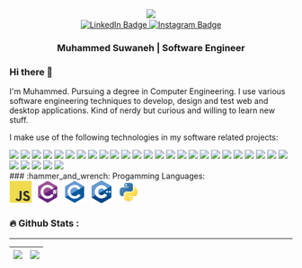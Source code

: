 <div id="header" align="center">
  <img src="https://media.giphy.com/media/M9gbBd9nbDrOTu1Mqx/giphy.gif" width="100"/> 
  <div id="badges">
    <a href="https://www.linkedin.com/in/muhammed-suwaneh-694261132/">
      <img src="https://img.shields.io/badge/LinkedIn-blue?style=for-the-badge&logo=linkedin&logoColor=white" alt="LinkedIn Badge"/>
    </a>
    <a href="https://www.instagram.com/muhammed_suwaneh/?hl=en">
      <img src="https://img.shields.io/badge/Instagram-E4405F?style=for-the-badge&logo=instagram&logoColor=white" alt="Instagram Badge"/>
    </a>
    <h3>Muhammed Suwaneh | <span><b>Software Engineer</b></span></h3>
  </div>
</div>

### Hi there 👋

I'm Muhammed. Pursuing a degree in Computer Engineering. 
I use various software engineering techniques to develop, design and test web and desktop applications. 
Kind of nerdy but curious and willing to learn new stuff. 

I make use of the following technologies in my software related projects:
 <div id="badges">
                                <img src="https://img.shields.io/badge/HTML5-E34F26?style=for-the-badge&logo=html&logoColor=white" />
                                <img src="https://img.shields.io/badge/CSS3-1572B6?style=for-the-badge&logo=css3&logoColor=white" />
                                <img src="https://img.shields.io/badge/JavaScript-323330?style=for-the-badge&logo=javascript&logoColor=F7DF1E" />
                                <img src="https://img.shields.io/badge/TypeScript-007ACC?style=for-the-badge&logo=typescript&logoColor=white" />
                                <img src="https://img.shields.io/badge/Bootstrap-563D7C?style=for-the-badge&logo=bootstrap&logoColor=white" />
                                <img src="https://img.shields.io/badge/Sass-CC6699?style=for-the-badge&logo=sass&logoColor=white" />
                                <img src="https://img.shields.io/badge/jQuery-0769AD?style=for-the-badge&logo=jquery&logoColor=white" />
                                <img src="https://img.shields.io/badge/npm-CB3837?style=for-the-badge&logo=npm&logoColor=white" />
                                <img src="https://img.shields.io/badge/React-20232A?style=for-the-badge&logo=react&logoColor=61DAFB" />
                                <img src="https://img.shields.io/badge/-NextJS-red" />
                                <img src="https://img.shields.io/badge/React_Router-CA4245?style=for-the-badge&logo=react-router&logoColor=white" />
                                <img src="https://img.shields.io/badge/C%23-239120?style=for-the-badge&logo=c-sharp&logoColor=white" />
                                <img src="https://img.shields.io/badge/Netlify-00C7B7?style=for-the-badge&logo=netlify&logoColor=white" />
                                <img src="https://img.shields.io/badge/Figma-F24E1E?style=for-the-badge&logo=figma&logoColor=white" />
                                <img src="https://img.shields.io/badge/Microsoft%20SQL%20Server-CC2927?style=for-the-badge&logo=microsoft%20sql%20server&logoColor=white" />
                                <img src="https://img.shields.io/badge/-ASP.NET Core MVC-green" />
                                <img src="https://img.shields.io/badge/-Entity Framework-red" />
                                <img src="https://img.shields.io/badge/.NET-512BD4?style=for-the-badge&logo=dotnet&logoColor=white" />
                                <img src="https://img.shields.io/badge/NuGet-004880?style=for-the-badge&logo=nuget&logoColor=white" />
                                <img src="https://img.shields.io/badge/GIT-E44C30?style=for-the-badge&logo=git&logoColor=white" />
                                <img src="https://img.shields.io/badge/GitHub-100000?style=for-the-badge&logo=github&logoColor=white" />
                                <img src="https://img.shields.io/badge/Windows-0078D6?style=for-the-badge&logo=windows&logoColor=white" />
                                <img src="https://img.shields.io/badge/Visual_Studio-5C2D91?style=for-the-badge&logo=visual%20studio&logoColor=white" />
                                <img src="https://img.shields.io/badge/Visual_Studio_Code-0078D4?style=for-the-badge&logo=visual%20studio%20code&logoColor=white"/>
                                <img src="https://img.shields.io/badge/microsoft%20azure-0089D6?style=for-the-badge&logo=microsoft-azure&logoColor=white" />
                                <img src="https://img.shields.io/badge/-WPF-red" />
                                <img src="https://img.shields.io/badge/-Windows Forms-blue" />
                                <img src="https://img.shields.io/badge/-XUNIT-green" />
                                <img src="https://img.shields.io/badge/-Dapper ORM-red" />
                                <img src="https://img.shields.io/badge/-XAML-orange" />
                              </div>
### :hammer_and_wrench: Progamming Languages:

<div>
  <img src="https://github.com/devicons/devicon/blob/master/icons/javascript/javascript-original.svg" title="JavaScript" alt="JavaScript" width="40" height="40"/>&nbsp;
  <img src="https://github.com/devicons/devicon/blob/master/icons/csharp/csharp-original.svg" title="C#" alt="C#" width="40" height="40"/>&nbsp;
  <img src="https://github.com/devicons/devicon/blob/master/icons/c/c-original.svg" title="C" alt="C" width="40" height="40"/>&nbsp;
  <img src="https://github.com/devicons/devicon/blob/master/icons/cplusplus/cplusplus-original.svg" title="C++" alt="C++" width="40" height="40"/>&nbsp;
  <img src="https://github.com/devicons/devicon/blob/master/icons/python/python-original.svg" title="Python" alt="Python" width="40" height="40"/>&nbsp;
</div>


### :fire: Github Stats :

---

| <img align="center" src="https://github-readme-stats.vercel.app/api?username=Muhammedsuwaneh&show_icons=true&include_all_commits=true&hide_border=true"/> | <a href=""><img align="center" src="https://github-readme-stats.vercel.app/api/top-langs/?username=Muhammedsuwaneh&layout=compact&theme=vision-friendly-dark)](https://github.com/anuraghazra/github-readme-stats" /></a> | 
| ------------- | ------------- |
  

